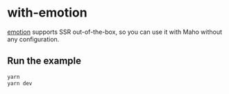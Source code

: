 # with-emotion

[emotion](https://emotion.sh/) supports SSR out-of-the-box, so you can use it with Maho without any configuration.

## Run the example

```bash
yarn
yarn dev
```
